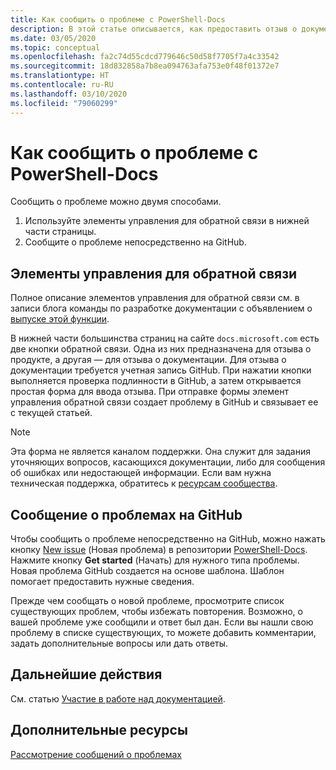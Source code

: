 ```yaml
---
title: Как сообщить о проблеме с PowerShell-Docs
description: В этой статье описывается, как предоставить отзыв о документации по PowerShell.
ms.date: 03/05/2020
ms.topic: conceptual
ms.openlocfilehash: fa2c74d55cdcd779646c50d58f7705f7a4c33542
ms.sourcegitcommit: 18d832858a7b8ea094763afa753e0f48f01372e7
ms.translationtype: HT
ms.contentlocale: ru-RU
ms.lasthandoff: 03/10/2020
ms.locfileid: "79060299"
---
```

# <a name="how-to-file-a-powershell-docs-issue"></a>Как сообщить о проблеме с PowerShell-Docs

Сообщить о проблеме можно двумя способами.

1. Используйте элементы управления для обратной связи в нижней части страницы.
1. Сообщите о проблеме непосредственно на GitHub.

## <a name="using-the-feedback-controls"></a>Элементы управления для обратной связи

Полное описание элементов управления для обратной связи см. в записи блога команды по разработке документации с объявлением о [выпуске этой функции][feedback].

В нижней части большинства страниц на сайте `docs.microsoft.com` есть две кнопки обратной связи. Одна из них предназначена для отзыва о продукте, а другая — для отзыва о документации. Для отзыва о документации требуется учетная запись GitHub. При нажатии кнопки выполняется проверка подлинности в GitHub, а затем открывается простая форма для ввода отзыва. При отправке формы элемент управления обратной связи создает проблему в GitHub и связывает ее с текущей статьей.

> [!NOTE]
> Эта форма не является каналом поддержки. Она служит для задания уточняющих вопросов, касающихся документации, либо для сообщения об ошибках или недостающей информации. Если вам нужна техническая поддержка, обратитесь к [ресурсам сообщества](../community-support.md).

## <a name="filing-issues-on-github"></a>Сообщение о проблемах на GitHub

Чтобы сообщить о проблеме непосредственно на GitHub, можно нажать кнопку [New issue][new-issue] (Новая проблема) в репозитории [PowerShell-Docs][docs-issues]. Нажмите кнопку **Get started** (Начать) для нужного типа проблемы. Новая проблема GitHub создается на основе шаблона. Шаблон помогает предоставить нужные сведения.

Прежде чем сообщать о новой проблеме, просмотрите список существующих проблем, чтобы избежать повторения. Возможно, о вашей проблеме уже сообщили и ответ был дан. Если вы нашли свою проблему в списке существующих, то можете добавить комментарии, задать дополнительные вопросы или дать ответы.

## <a name="next-steps"></a>Дальнейшие действия

См. статью [Участие в работе над документацией](get-started-writing.md).

## <a name="additional-resources"></a>Дополнительные ресурсы

[Рассмотрение сообщений о проблемах](managing-issues.md)

<!-- reference links -->
[feedback]: /teamblog/a-new-feedback-system-is-coming-to-docs
[new-issue]: https://github.com/MicrosoftDocs/PowerShell-Docs/issues/new/choose
[docs-issues]: https://github.com/MicrosoftDocs/PowerShell-Docs/issues
